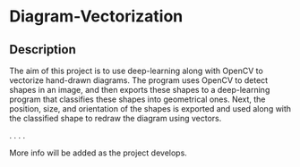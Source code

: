 # Diagram-Vectorization

## Description

The aim of this project is to use deep-learning along with OpenCV to vectorize hand-drawn diagrams. The program uses OpenCV to detect shapes in an image, and then exports these shapes to a deep-learning program that classifies these shapes into geometrical ones. Next, the position, size, and orientation of the shapes is exported and used along with the classified shape to redraw the diagram using vectors.

.
.
.
.

More info will be added as the project develops.
